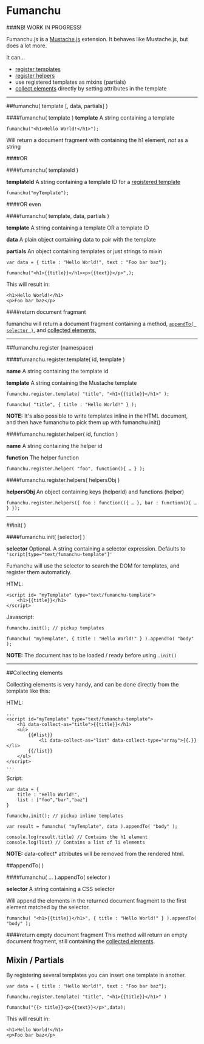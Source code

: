 Fumanchu
========

###NB! WORK IN PROGRESS!

Fumanchu.js is a [Mustache.js](/janl/mustache.js/) extension. It behaves like Mustache.js, but does a lot more.

It can… 

* [register templates](#register)
* [register helpers](#register)
* use registered templates as mixins (partials)
* [collect elements](#collection) directly by setting attributes in the template

---------

##fumanchu( template [, data, partials] )

####fumanchu( template )
**template** A string containing a template

	fumanchu("<h1>Hello World!</h1>");
	
Will return a document fragment with containing the h1 element, _not_ as a string

####OR


####fumanchu( templateId )

**templateId** A string containing a template ID for a [registered template](#register)

	fumanchu("myTemplate");
	
####OR even

####fumanchu( template, data, partials )

**template** A string containing a template OR a template ID 

**data** A plain object containing data to pair with the template

**partials** An object containing templates or just strings to mixin

	var data = { title : "Hello World!", text : "Foo bar baz"};
	
	fumanchu("<h1>{{title}}</h1><p>{{text}}</p>",);
	
This will result in:

	<h1>Hello World!</h1>
	<p>Foo bar baz</p>

####return document fragmant

fumanchu will return a document fragment containing a method, [`appendTo( selector )`](#appendTo), and [collected elements](#collection), 

---------

##fumanchu.register (namespace)

####fumanchu.register.template( id, template )

**name** A string containing the template id

**template** A string containing the Mustache template

	fumanchu.register.template( "title", "<h1>{{title}}</h1>" );
	
	fumanchu( "title", { title : "Hello World!" } );
	
**NOTE:** It's also possible to write templates inline in the HTML document, and then have fumanchu to pick them up with fumanchu.init()

####fumanchu.register.helper( id, function )

**name** A string containing the helper id

**function** The helper function

	fumanchu.register.helper( "foo", function(){ … } );

####fumanchu.register.helpers( helpersObj )

**helpersObj** An object containing keys (helperId) and functions (helper)


	fumanchu.register.helpers({ foo : function(){ … }, bar : function(){ … } });

---------

<a id="init"></a>
##init( )

####fumanchu.init( [selector] )

**selector** Optional. A string containing a selector expression. Defaults to `'script[type="text/fumanchu-template"]'`

Fumanchu will use the selector to search the DOM for templates, and register them automaticly.

HTML:

	<script id=	"myTemplate" type="text/fumanchu-template">
		<h1>{{title}}</h1>
	</script>

Javascript:

	fumanchu.init(); // pickup templates
	
	fumanchu( "myTemplate", { title : "Hello World!" } ).appendTo( "body" );

**NOTE:** The document has to be loaded / ready before using `.init()`

---------

<a id="collection"></a>
##Collecting elements

Collecting elements is very handy, and can be done directly from the template like this:

HTML:

	...
	<script id="myTemplate" type="text/fumanchu-template">
		<h1 data-collect-as="title">{{title}}</h1>
		<ul>
			{{#list}}
				<li data-collect-as="list" data-collect-type="array">{{.}}</li>
			{{/list}}
		</ul>
	</script>
	...
	
Script:

	var data = {
		title : "Hello World!",
		list : ["foo","bar","baz"]
	}
	
	fumanchu.init(); // pickup inline templates
	
	var result = fumanchu( "myTemplate", data ).appendTo( "body" );
	
	console.log(result.title) // Contains the h1 element
	console.log(list) // Contains a list of li elements 
	

**NOTE:** data-collect* attributes will be removed from the rendered html.

<a id="appendTo"></a>
##appendTo( )

####fumanchu( … ).appendTo( selector )

**selector** A string containing a CSS selector

Will append the elements in the returned document fragment to the first element matched by the selector.

	fumanchu( "<h1>{{title}}</h1>", { title : "Hello World!" } ).appendTo( "body" );
	
####return empty document fragment
This method will return an empty document fragment, still containing the [collected elements](#collection).


## Mixin / Partials

By registering several templates you can insert one template in another.

	var data = { title : "Hello World!", text : "Foo bar baz"};

	fumanchu.register.template( "title", "<h1>{{title}}</h1>" )
	
	fumanchu("{{> title}}<p>{{text}}</p>",data);
	
This will result in:

	<h1>Hello World!</h1>
	<p>Foo bar baz</p>
